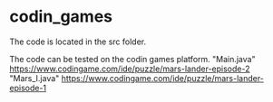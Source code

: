 # codin_games

The code is located in the src folder.

The code can be tested on the codin games platform. 
"Main.java"
https://www.codingame.com/ide/puzzle/mars-lander-episode-2
"Mars_I.java"
https://www.codingame.com/ide/puzzle/mars-lander-episode-1




